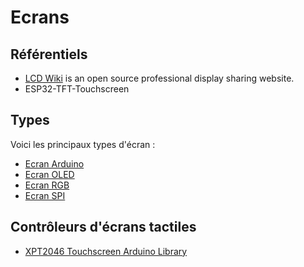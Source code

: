 # Ecrans

## Référentiels 

* [LCD Wiki](https://www.lcdwiki.com) is an open source professional display sharing website.
* ESP32-TFT-Touchscreen

## Types

Voici les principaux types d'écran :

* [Ecran Arduino](http://www.lcdwiki.com/Main_Page#Arduino_Display)
* [Ecran OLED](http://www.lcdwiki.com/Main_Page#OLED_Display)
* [Ecran RGB](http://www.lcdwiki.com/Main_Page#RGB_Display)
* [Ecran SPI](http://www.lcdwiki.com/Main_Page#SPI_Display)

## Contrôleurs d'écrans tactiles

 * [XPT2046 Touchscreen Arduino Library](https://github.com/PaulStoffregen/XPT2046_Touchscreen)
